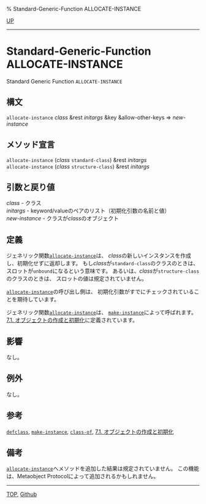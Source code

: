 % Standard-Generic-Function ALLOCATE-INSTANCE

[UP](7.7.html)  

---

# Standard-Generic-Function **ALLOCATE-INSTANCE**


Standard Generic Function `ALLOCATE-INSTANCE`


## 構文

`allocate-instance` *class* &rest *initargs* &key &allow-other-keys => *new-instance*


## メソッド宣言

`allocate-instance` (*class* `standard-class`) &rest *initargs*  
`allocate-instance` (*class* `structure-class`) &rest *initargs*


## 引数と戻り値

*class* - クラス  
*initargs* - keyword/valueのペアのリスト（初期化引数の名前と値）  
*new-instance* - クラスが*class*のオブジェクト


## 定義

ジェネリック関数[`allocate-instance`](7.7.allocate-instance.html)は、
*class*の新しいインスタンスを作成し、初期化せずに返却します。
もし*class*が`standard-class`のクラスのときは、
スロットが`unbound`になるという意味です。
あるいは、*class*が`structure-class`のクラスのときは、
スロットの値は規定されていません。

[`allocate-instance`](7.7.allocate-instance.html)の呼び出し側は、
初期化引数がすでにチェックされていることを期待しています。

ジェネリック関数[`allocate-instance`](7.7.allocate-instance.html)は、
[`make-instance`](7.7.make-instance.html)によって呼ばれます。
[7.1. オブジェクトの作成と初期化](7.1.html)に定義されています。


## 影響

なし。


## 例外

なし。


## 参考

[`defclass`](7.7.defclass.html),
[`make-instance`](7.7.make-instance.html),
[`class-of`](7.7.class-of.html),
[7.1. オブジェクトの作成と初期化](7.1.html)


## 備考

[`allocate-instance`](7.7.allocate-instance.html)へメソッドを追加した結果は規定されていません。
この機能は、Metaobject Protocolによって追加されるかもしれません。


---
[TOP](index.html),  [Github](https://github.com/nptcl/npt-japanese)

